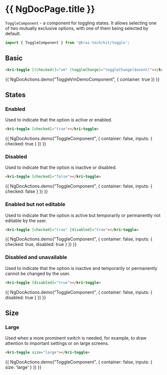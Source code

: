 # {{ NgDocPage.title }}

`ToggleComponent` - a component for toggling states. It allows selecting one of two mutually exclusive options, with one of them being selected by default.

```ts
import { ToggleComponent } from '@krai-tech/kit/toggle';
```

## Basic

```html
<kri-toggle [(checked)]="vm" (toggleChange)="toggleChange($event)"></kri-toggle>
```

{{ NgDocActions.demo("ToggleVmDemoComponent", { container: true }) }}

## States

### Enabled

Used to indicate that the option is active or enabled.

```html
<kri-toggle [checked]="true"></kri-toggle>
```

{{ NgDocActions.demo("ToggleComponent", { container: false, inputs: { checked: true } }) }}

### Disabled

Used to indicate that the option is inactive or disabled.

```html
<kri-toggle [checked]="false"></kri-toggle>
```

{{ NgDocActions.demo("ToggleComponent", { container: false, inputs: { checked: false } }) }}

### Enabled but not editable

Used to indicate that the option is active but temporarily or permanently not editable by the user.

```html
<kri-toggle [checked]="true" [disabled]="true"></kri-toggle>
```

{{ NgDocActions.demo("ToggleComponent", { container: false, inputs: { checked: true, disabled: true } }) }}

### Disabled and unavailable

Used to indicate that the option is inactive and temporarily or permanently cannot be changed by the user.

```html
<kri-toggle [disabled]="true"></kri-toggle>
```

{{ NgDocActions.demo("ToggleComponent", { container: false, inputs: { disabled: true } }) }}

## Size

### Large

Used when a more prominent switch is needed, for example, to draw attention to important settings or on large screens.

```html
<kri-toggle size="large"></kri-toggle>
```

{{ NgDocActions.demo("ToggleComponent", { container: false, inputs: { size: 'large' } }) }}
